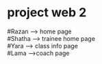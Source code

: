 # project web 2
#Razan --> home page   
#Shatha --> trainee home page  
#Yara --> class info page  
#Lama -->coach page  
